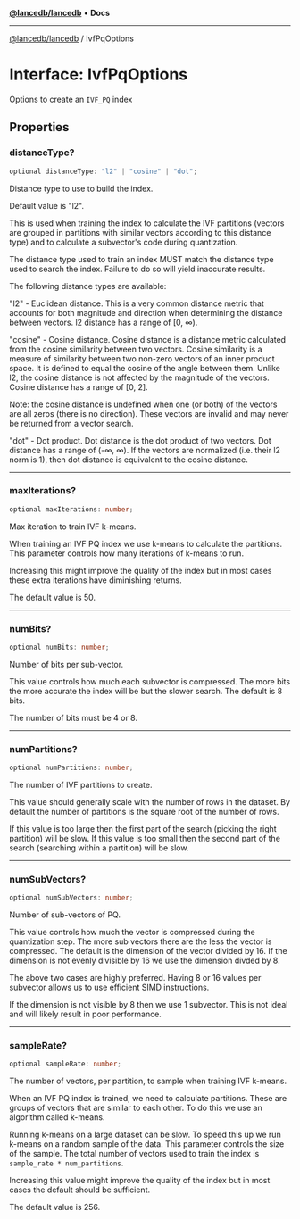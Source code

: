 [**@lancedb/lancedb**](../README.md) • **Docs**

***

[@lancedb/lancedb](../globals.md) / IvfPqOptions

# Interface: IvfPqOptions

Options to create an `IVF_PQ` index

## Properties

### distanceType?

```ts
optional distanceType: "l2" | "cosine" | "dot";
```

Distance type to use to build the index.

Default value is "l2".

This is used when training the index to calculate the IVF partitions
(vectors are grouped in partitions with similar vectors according to this
distance type) and to calculate a subvector's code during quantization.

The distance type used to train an index MUST match the distance type used
to search the index.  Failure to do so will yield inaccurate results.

The following distance types are available:

"l2" - Euclidean distance. This is a very common distance metric that
accounts for both magnitude and direction when determining the distance
between vectors. l2 distance has a range of [0, ∞).

"cosine" - Cosine distance.  Cosine distance is a distance metric
calculated from the cosine similarity between two vectors. Cosine
similarity is a measure of similarity between two non-zero vectors of an
inner product space. It is defined to equal the cosine of the angle
between them.  Unlike l2, the cosine distance is not affected by the
magnitude of the vectors.  Cosine distance has a range of [0, 2].

Note: the cosine distance is undefined when one (or both) of the vectors
are all zeros (there is no direction).  These vectors are invalid and may
never be returned from a vector search.

"dot" - Dot product. Dot distance is the dot product of two vectors. Dot
distance has a range of (-∞, ∞). If the vectors are normalized (i.e. their
l2 norm is 1), then dot distance is equivalent to the cosine distance.

***

### maxIterations?

```ts
optional maxIterations: number;
```

Max iteration to train IVF k-means.

When training an IVF PQ index we use k-means to calculate the partitions.  This parameter
controls how many iterations of k-means to run.

Increasing this might improve the quality of the index but in most cases these extra
iterations have diminishing returns.

The default value is 50.

***

### numBits?

```ts
optional numBits: number;
```

Number of bits per sub-vector.

This value controls how much each subvector is compressed.  The more bits the more
accurate the index will be but the slower search.  The default is 8 bits.

The number of bits must be 4 or 8.

***

### numPartitions?

```ts
optional numPartitions: number;
```

The number of IVF partitions to create.

This value should generally scale with the number of rows in the dataset.
By default the number of partitions is the square root of the number of
rows.

If this value is too large then the first part of the search (picking the
right partition) will be slow.  If this value is too small then the second
part of the search (searching within a partition) will be slow.

***

### numSubVectors?

```ts
optional numSubVectors: number;
```

Number of sub-vectors of PQ.

This value controls how much the vector is compressed during the quantization step.
The more sub vectors there are the less the vector is compressed.  The default is
the dimension of the vector divided by 16.  If the dimension is not evenly divisible
by 16 we use the dimension divded by 8.

The above two cases are highly preferred.  Having 8 or 16 values per subvector allows
us to use efficient SIMD instructions.

If the dimension is not visible by 8 then we use 1 subvector.  This is not ideal and
will likely result in poor performance.

***

### sampleRate?

```ts
optional sampleRate: number;
```

The number of vectors, per partition, to sample when training IVF k-means.

When an IVF PQ index is trained, we need to calculate partitions.  These are groups
of vectors that are similar to each other.  To do this we use an algorithm called k-means.

Running k-means on a large dataset can be slow.  To speed this up we run k-means on a
random sample of the data.  This parameter controls the size of the sample.  The total
number of vectors used to train the index is `sample_rate * num_partitions`.

Increasing this value might improve the quality of the index but in most cases the
default should be sufficient.

The default value is 256.

